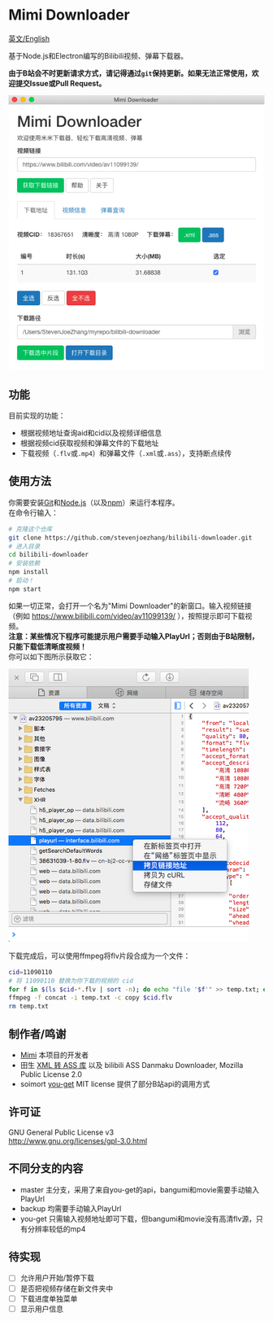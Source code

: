 # Mimi Downloader

[英文/English](README.EN.md)

基于Node.js和Electron编写的Bilibili视频、弹幕下载器。

**由于B站会不时更新请求方式，请记得通过`git`保持更新。如果无法正常使用，欢迎提交Issue或Pull Request。**

![](screenshot.png)

## 功能

目前实现的功能：

- 根据视频地址查询aid和cid以及视频详细信息
- 根据视频cid获取视频和弹幕文件的下载地址
- 下载视频（`.flv`或`.mp4`）和弹幕文件（`.xml`或`.ass`），支持断点续传

## 使用方法

你需要安装[Git](https://git-scm.com)和[Node.js](https://nodejs.org/en/download)（以及[npm](http://npmjs.com)）来运行本程序。  
在命令行输入：
```bash
# 克隆这个仓库
git clone https://github.com/stevenjoezhang/bilibili-downloader.git
# 进入目录
cd bilibili-downloader
# 安装依赖
npm install
# 启动！
npm start
```
如果一切正常，会打开一个名为"Mimi Downloader"的新窗口。输入视频链接（例如 https://www.bilibili.com/video/av11099139/ ），按照提示即可下载视频。  
**注意：某些情况下程序可能提示用户需要手动输入PlayUrl；否则由于B站限制，只能下载低清晰度视频！**  
你可以如下图所示获取它：

![](help.png)

下载完成后，可以使用ffmpeg将flv片段合成为一个文件：
```bash
cid=11090110
# 将 11090110 替换为你下载的视频的 cid
for f in $(ls $cid-*.flv | sort -n); do echo "file '$f'" >> temp.txt; done
ffmpeg -f concat -i temp.txt -c copy $cid.flv
rm temp.txt
```

## 制作者/鸣谢

- [Mimi](https://zhangshuqiao.org) 本项目的开发者
- 田生 [XML 转 ASS 库](https://github.com/tiansh/us-danmaku) 以及 bilibili ASS Danmaku Downloader, Mozilla Public License 2.0
- soimort [you-get](https://github.com/soimort/you-get) MIT license 提供了部分B站api的调用方式

## 许可证

GNU General Public License v3  
http://www.gnu.org/licenses/gpl-3.0.html

## 不同分支的内容

- master 主分支，采用了来自you-get的api，bangumi和movie需要手动输入PlayUrl
- backup 均需要手动输入PlayUrl
- you-get 只需输入视频地址即可下载，但bangumi和movie没有高清flv源，只有分辨率较低的mp4

## 待实现

- [ ] 允许用户开始/暂停下载
- [ ] 是否把视频存储在新文件夹中
- [ ] 下载进度单独菜单
- [ ] 显示用户信息
